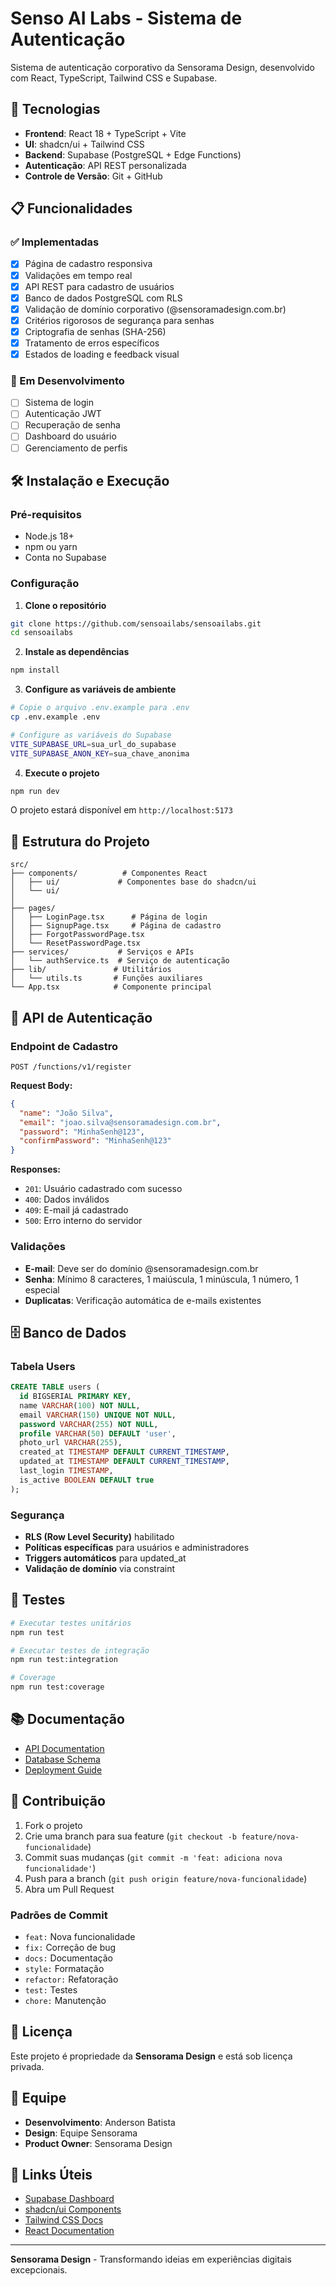 # Senso AI Labs - Sistema de Autenticação

Sistema de autenticação corporativo da Sensorama Design, desenvolvido com React, TypeScript, Tailwind CSS e Supabase.

## 🚀 Tecnologias

- **Frontend**: React 18 + TypeScript + Vite
- **UI**: shadcn/ui + Tailwind CSS
- **Backend**: Supabase (PostgreSQL + Edge Functions)
- **Autenticação**: API REST personalizada
- **Controle de Versão**: Git + GitHub

## 📋 Funcionalidades

### ✅ Implementadas
- [x] Página de cadastro responsiva
- [x] Validações em tempo real
- [x] API REST para cadastro de usuários
- [x] Banco de dados PostgreSQL com RLS
- [x] Validação de domínio corporativo (@sensoramadesign.com.br)
- [x] Critérios rigorosos de segurança para senhas
- [x] Criptografia de senhas (SHA-256)
- [x] Tratamento de erros específicos
- [x] Estados de loading e feedback visual

### 🔄 Em Desenvolvimento
- [ ] Sistema de login
- [ ] Autenticação JWT
- [ ] Recuperação de senha
- [ ] Dashboard do usuário
- [ ] Gerenciamento de perfis

## 🛠️ Instalação e Execução

### Pré-requisitos
- Node.js 18+
- npm ou yarn
- Conta no Supabase

### Configuração

1. **Clone o repositório**
```bash
git clone https://github.com/sensoailabs/sensoailabs.git
cd sensoailabs
```

2. **Instale as dependências**
```bash
npm install
```

3. **Configure as variáveis de ambiente**
```bash
# Copie o arquivo .env.example para .env
cp .env.example .env

# Configure as variáveis do Supabase
VITE_SUPABASE_URL=sua_url_do_supabase
VITE_SUPABASE_ANON_KEY=sua_chave_anonima
```

4. **Execute o projeto**
```bash
npm run dev
```

O projeto estará disponível em `http://localhost:5173`

## 📁 Estrutura do Projeto

```
src/
├── components/          # Componentes React
│   ├── ui/             # Componentes base do shadcn/ui
│   └── ui/
│
├── pages/
│   ├── LoginPage.tsx      # Página de login
│   ├── SignupPage.tsx     # Página de cadastro
│   ├── ForgotPasswordPage.tsx
│   └── ResetPasswordPage.tsx
├── services/           # Serviços e APIs
│   └── authService.ts  # Serviço de autenticação
├── lib/               # Utilitários
│   └── utils.ts       # Funções auxiliares
└── App.tsx            # Componente principal
```

## 🔐 API de Autenticação

### Endpoint de Cadastro
```
POST /functions/v1/register
```

**Request Body:**
```json
{
  "name": "João Silva",
  "email": "joao.silva@sensoramadesign.com.br",
  "password": "MinhaSenh@123",
  "confirmPassword": "MinhaSenh@123"
}
```

**Responses:**
- `201`: Usuário cadastrado com sucesso
- `400`: Dados inválidos
- `409`: E-mail já cadastrado
- `500`: Erro interno do servidor

### Validações
- **E-mail**: Deve ser do domínio @sensoramadesign.com.br
- **Senha**: Mínimo 8 caracteres, 1 maiúscula, 1 minúscula, 1 número, 1 especial
- **Duplicatas**: Verificação automática de e-mails existentes

## 🗄️ Banco de Dados

### Tabela Users
```sql
CREATE TABLE users (
  id BIGSERIAL PRIMARY KEY,
  name VARCHAR(100) NOT NULL,
  email VARCHAR(150) UNIQUE NOT NULL,
  password VARCHAR(255) NOT NULL,
  profile VARCHAR(50) DEFAULT 'user',
  photo_url VARCHAR(255),
  created_at TIMESTAMP DEFAULT CURRENT_TIMESTAMP,
  updated_at TIMESTAMP DEFAULT CURRENT_TIMESTAMP,
  last_login TIMESTAMP,
  is_active BOOLEAN DEFAULT true
);
```

### Segurança
- **RLS (Row Level Security)** habilitado
- **Políticas específicas** para usuários e administradores
- **Triggers automáticos** para updated_at
- **Validação de domínio** via constraint

## 🧪 Testes

```bash
# Executar testes unitários
npm run test

# Executar testes de integração
npm run test:integration

# Coverage
npm run test:coverage
```

## 📚 Documentação

- [API Documentation](./api-documentation.md)
- [Database Schema](./database-schema.md)
- [Deployment Guide](./docs/deployment.md)

## 🤝 Contribuição

1. Fork o projeto
2. Crie uma branch para sua feature (`git checkout -b feature/nova-funcionalidade`)
3. Commit suas mudanças (`git commit -m 'feat: adiciona nova funcionalidade'`)
4. Push para a branch (`git push origin feature/nova-funcionalidade`)
5. Abra um Pull Request

### Padrões de Commit
- `feat:` Nova funcionalidade
- `fix:` Correção de bug
- `docs:` Documentação
- `style:` Formatação
- `refactor:` Refatoração
- `test:` Testes
- `chore:` Manutenção

## 📄 Licença

Este projeto é propriedade da **Sensorama Design** e está sob licença privada.

## 👥 Equipe

- **Desenvolvimento**: Anderson Batista
- **Design**: Equipe Sensorama
- **Product Owner**: Sensorama Design

## 🔗 Links Úteis

- [Supabase Dashboard](https://supabase.com/dashboard)
- [shadcn/ui Components](https://ui.shadcn.com/)
- [Tailwind CSS Docs](https://tailwindcss.com/docs)
- [React Documentation](https://react.dev/)

---

**Sensorama Design** - Transformando ideias em experiências digitais excepcionais.
